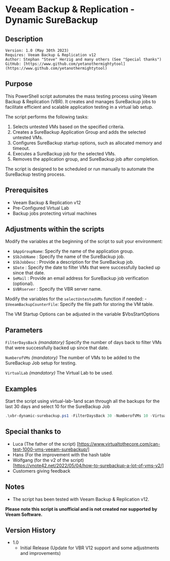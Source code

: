 # Veeam Backup & Replication - Dynamic SureBackup

## Description
~~~~
Version: 1.0 (May 30th 2023)
Requires: Veeam Backup & Replication v12
Author: Stephan "Steve" Herzig and many others (See "Special thanks")
GitHub: [https://www.github.com/yetanothermightytool](https://www.github.com/yetanothermightytool)
~~~~

## Purpose
This PowerShell script automates the mass testing process using Veeam Backup & Replication (VBR). It creates and manages SureBackup jobs to facilitate efficient and scalable application testing in a virtual lab setup.

The script performs the following tasks:

1. Selects untested VMs based on the specified criteria.
2. Creates a SureBackup Application Group and adds the selected untested VMs.
3. Configures SureBackup startup options, such as allocated memory and timeout.
4. Executes a SureBackup job for the selected VMs.
4. Removes the application group, and SureBackup job after completion.

The script is designed to be scheduled or run manually to automate the SureBackup testing process.

## Prerequisites

- Veeam Backup & Replication v12
- Pre-Configured Virtual Lab
- Backup jobs protecting virtual machines

## Adjustments within the scripts

Modify the variables at the beginning of the script to suit your environment:

   - `$AppGroupName`: Specify the name of the application group.
   - `$SbJobName`   : Specify the name of the SureBackup job.
   - `$SbJobDesc`   : Provide a description for the SureBackup job.
   - `$Date`        : Specify the date to filter VMs that were successfully backed up since that date.
   - `$eMail`       : Provide an email address for SureBackup job verification (optional).
   - `$VBRserver`   : Specify the VBR server name.

Modify the variables for the `selectUntestedVMs` function if needed:
      - `$VeeamBackupCounterFile`: Specify the file path for storing the VM table.

The VM Startup Options can be adjusted in the variable $VbsStartOptions

## Parameters
  
  `FilterDaysBack`
_(mandatory)_ Specify the number of days back to filter VMs that were successfully backed up since that date.

  `NumberofVMs`
_(mandatory)_ The number of VMs to be added to the SureBackup Job setup for testing.

`VirtualLab`
_(mandatory)_ The Virtual Lab to be used.

## Examples

Start the script using virtual-lab-1and scan through all the backups for the last 30 days and select 10 for the SureBackup Job
```powershell
.\vbr-dynamic-surebackup.ps1 -FilterDaysBack 30 -NumberofVMs 10 -VirtualLab virtual-lab-1
```


## Special thanks to
- Luca (The father of the script) [https://www.virtualtothecore.com/can-test-1000-vms-veeam-surebackup/]
- Hans (For the improvement with the hash table
- Wolfgang (for the v2 of the script) [https://vnote42.net/2022/05/04/how-to-surebackup-a-lot-of-vms-v2/]
- Customers giving feedback

## Notes
- The script has been tested with Veeam Backup & Replication v12.

**Please note this script is unofficial and is not created nor supported by Veeam Software.**

## Version History

- 1.0
  - Initial Release (Update for VBR V12 support and some adjustments and improvements)
